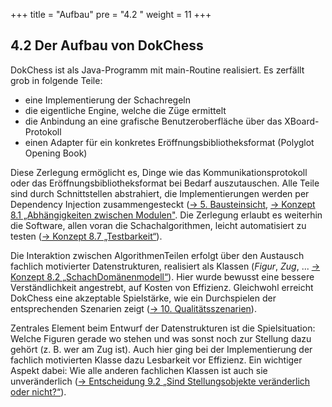+++
title = "Aufbau"
pre = "4.2 "
weight = 11
+++

## 4.2 Der Aufbau von DokChess

DokChess ist als Java-Programm mit main-Routine realisiert. Es zerfällt grob in folgende Teile:

* eine Implementierung der Schachregeln
* die eigentliche Engine, welche die Züge ermittelt
* die Anbindung an eine grafische Benutzeroberfläche über das XBoard-Protokoll
* einen Adapter für ein konkretes Eröffnungsbibliotheksformat (Polyglot Opening Book)

Diese Zerlegung ermöglicht es, Dinge wie das Kommunikationsprotokoll oder das Eröffnungsbibliotheksformat bei Bedarf auszutauschen. Alle Teile sind durch Schnittstellen abstrahiert, die Implementierungen werden per Dependency Injection zusammengesteckt ([→ 5. Bausteinsicht](/05_bausteinsicht/), [→ Konzept 8.1 „Abhängigkeiten zwischen Modulen"](/08_konzepte/01_abhaengigkeiten/).
Die Zerlegung erlaubt es weiterhin die Software, allen voran die Schachalgorithmen, leicht automatisiert zu testen ([→ Konzept 8.7 „Testbarkeit“](/08_konzepte/07_testbarkeit/)).

Die Interaktion zwischen Algorithmen­Teilen erfolgt über den Austausch fachlich motivierter Datenstrukturen, realisiert als Klassen (_Figur_, _Zug_, ... [→ Konzept 8.2 „Schach­Domänenmodell“](/08_konzepte/02_domaenenmodell/)).
Hier wurde bewusst eine bessere Verständlichkeit angestrebt, auf Kosten von Effizienz.
Gleichwohl erreicht DokChess eine akzeptable Spielstärke, wie ein Durchspielen der entsprechenden Szenarien zeigt ([→ 10. Qualitätsszenarien](/10_qualitaetsanforderungen/)).

Zentrales Element beim Entwurf der Datenstrukturen ist die Spielsituation: Welche Figuren gerade wo stehen und was sonst noch zur Stellung dazu gehört (z. B. wer am Zug ist).
Auch hier ging bei der Implementierung der fachlich motivierten Klasse dazu Lesbarkeit vor Effizienz.
Ein wichtiger Aspekt dabei: Wie alle anderen fachlichen Klassen ist auch sie unveränderlich ([→ Entscheidung 9.2 „Sind Stellungsobjekte veränderlich oder nicht?“](/09_entscheidungen/02_stellungsobjekte/)).

